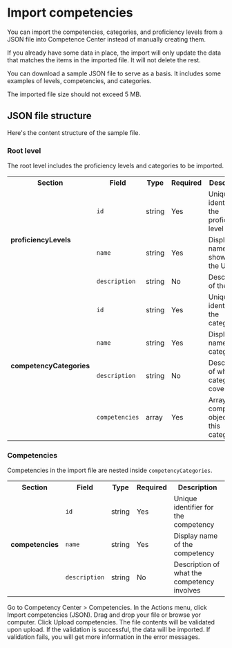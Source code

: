 # Import competencies

<!--suppress WrsCodeBlockWidthInspection -->
<show-structure depth="2"/>

You can import the competencies, categories, and proficiency levels from a JSON file into Competence Center instead of manually creating them.

If you already have some data in place, the import will only update the data that matches the items in the imported file. It will not delete the rest.

<note>You can download a <resource src="import_sample.json">sample JSON file</resource> to serve as a basis.
It includes some examples of levels, competencies, and categories.</note>


<warning>The imported file size should not exceed 5 MB.</warning>

## JSON file structure 

Here's the content structure of the sample file.

[//]: # (Content referenced from a file)
<code-block lang="JSON" collapsible="true" show-white-spaces="true" collapsed-title="import_sample.json" src="import_sample.json"/>

### Root level
The root level includes the proficiency levels and categories to be imported.
<table>
  <tr>
    <th>Section</th>
    <th>Field</th>
    <th>Type</th>
    <th>Required</th>
    <th>Description</th>
  </tr>

  <!-- Proficiency Levels -->
  <tr><td rowspan="3"><strong>proficiencyLevels</strong></td><td><code>id</code></td><td>string</td><td>Yes</td><td>Unique identifier for the proficiency level</td></tr>
  <tr><td><code>name</code></td><td>string</td><td>Yes</td><td>Display name shown in the UI</td></tr>
  <tr><td><code>description</code></td><td>string</td><td>No</td><td>Description of the level</td></tr>

  <!-- Competency Categories -->
  <tr><td rowspan="4"><strong>competencyCategories</strong></td><td><code>id</code></td><td>string</td><td>Yes</td><td>Unique identifier for the category</td></tr>
  <tr><td><code>name</code></td><td>string</td><td>Yes</td><td>Display name of the category</td></tr>
  <tr><td><code>description</code></td><td>string</td><td>No</td><td>Description of what the category covers</td></tr>
  <tr><td><code>competencies</code></td><td>array</td><td>Yes</td><td>Array of competency objects in this category</td></tr>
</table>

### Competencies
Competencies in the import file are nested inside <code>competencyCategories</code>.
<table>
 <tr>
    <th>Section</th>
    <th>Field</th>
    <th>Type</th>
    <th>Required</th>
    <th>Description</th>
  </tr>
  <!-- Competencies -->
  <tr><td rowspan="3"><strong>competencies</strong></td><td><code>id</code></td><td>string</td><td>Yes</td><td>Unique identifier for the competency</td></tr>
  <tr><td><code>name</code></td><td>string</td><td>Yes</td><td>Display name of the competency</td></tr>
  <tr><td><code>description</code></td><td>string</td><td>No</td><td>Description of what the competency involves</td></tr>
</table>

<procedure title="Import competencies">
<step>Go to <ui-path>Competency Center > Competencies</ui-path>.</step>
<step>In the <icon src="MoreActions.svg" alt="Actions"/><control>Actions</control> menu, 
click <control>Import competencies (JSON)</control>.
</step>
<step>Drag and drop your file or browse yor computer.</step>
<step>Click <control>Upload competencies</control>. The file contents will be validated upon upload. If the validation is successful, the data will be imported.
<tip>If validation fails, you will get more information in the error messages.</tip></step>
</procedure>